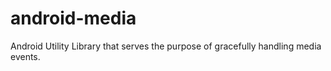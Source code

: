 android-media
=============

Android Utility Library that serves the purpose of gracefully handling media events.
